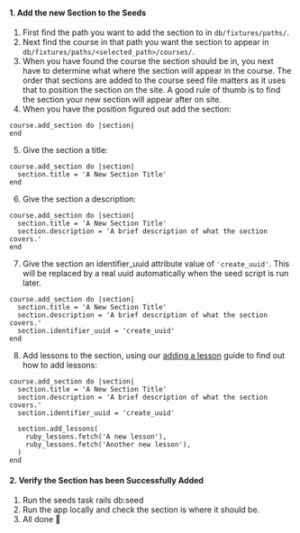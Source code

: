 #### 1. Add the new Section to the Seeds

1. First find the path you want to add the section to in `db/fixtures/paths/`.
2. Next find the course in that path you want the section to appear in `db/fixtures/paths/<selected_path>/courses/`.
3. When you have found the course the section should be in, you next have to determine what where the section will appear in the course. The order that sections are added to the course seed file matters as it uses that to position the section on the site. A good rule of thumb is to find the section your new section will appear after on site. 
4. When you have the position figured out add the section:

```
course.add_section do |section|
end
```

5. Give the section a title:
```
course.add_section do |section|
  section.title = 'A New Section Title'
end
```

6. Give the section a description:
```
course.add_section do |section|
  section.title = 'A New Section Title'
  section.description = 'A brief description of what the section covers.'
end
```

7. Give the section an identifier_uuid attribute value of `'create_uuid'`. This will be replaced by a real uuid automatically when the seed script is run later.
```
course.add_section do |section|
  section.title = 'A New Section Title'
  section.description = 'A brief description of what the section covers.'
  section.identifier_uuid = 'create_uuid'
end
```

8. Add lessons to the section, using our [adding a lesson](https://github.com/TheOdinProject/theodinproject/wiki/Adding-a-Lesson) guide to find out how to add lessons:
```
course.add_section do |section|
  section.title = 'A New Section Title'
  section.description = 'A brief description of what the section covers.'
  section.identifier_uuid = 'create_uuid'

  section.add_lessons(
    ruby_lessons.fetch('A new lesson'),
    ruby_lessons.fetch('Another new lesson'),
  )
end
```

#### 2. Verify the Section has been Successfully Added
1. Run the seeds task rails db:seed
2. Run the app locally and check the section is where it should be.
3. All done 🎉